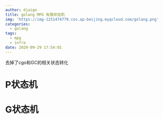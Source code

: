 ```yaml
---
author: djaigo
title: golang MPG 有限状态机
img: 'https://img-1251474779.cos.ap-beijing.myqcloud.com/golang.png'
categories:
  - golang
tags:
  - mpg
  - infra
date: 2020-09-29 17:54:01
---
```


去掉了cgo和GC的相关状态转化

# P状态机

# G状态机